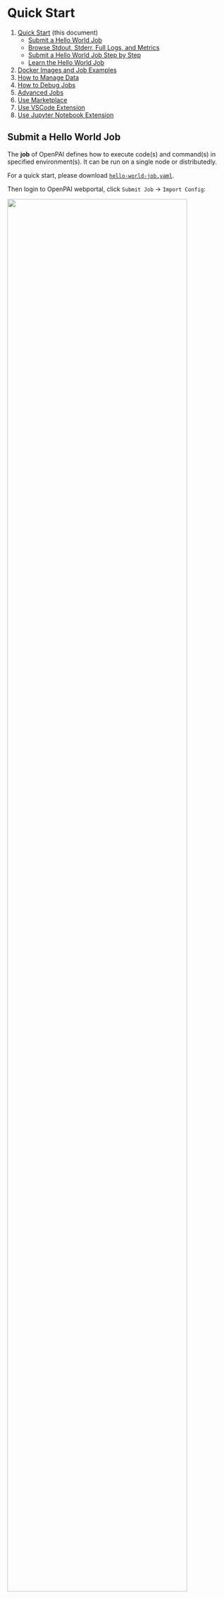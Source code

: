 # Quick Start

1. [Quick Start](./quick-start.md) (this document)
    - [Submit a Hello World Job](#submit-a-hello-world-job)
    - [Browse Stdout, Stderr, Full Logs, and Metrics](#browse-stdout-stderr-full-logs-and-metrics)
    - [Submit a Hello World Job Step by Step](#submit-the-hello-world-job-step-by-step)
    - [Learn the Hello World Job](#learn-the-hello-world-job)
2. [Docker Images and Job Examples](./docker-images-and-job-examples.md)
3. [How to Manage Data](./how-to-manage-data.md)
4. [How to Debug Jobs](./how-to-debug-jobs.md)
5. [Advanced Jobs](./advanced-jobs.md)
6. [Use Marketplace](./use-marketplace.md)
7. [Use VSCode Extension](./use-vscode-extension.md)
8. [Use Jupyter Notebook Extension](./use-jupyter-notebook-extension.md)

## Submit a Hello World Job

The **job** of OpenPAI defines how to execute code(s) and command(s) in specified environment(s). It can be run on a single node or distributedly.

For a quick start, please download [`hello-world-job.yaml`](./examples/hello-world-job.yaml).

Then login to OpenPAI webportal, click `Submit Job` -> `Import Config`:

<img src="./imgs/quick-start-click-import.png" width="90%" height="90%" />

Select the downloaded `hello-world-job.yaml` file, and submit the job:

<img src="./imgs/quick-start-click-submit.png" width="90%" height="90%" />

Now your first OpenPAI job has been kicked off!

## Browse Stdout, Stderr, Full logs, and Metrics

The hello world job is implemented by TensorFlow. It trains a simple model on CIFAR-10 dataset for 1,000 steps with downloaded data. You can monitor the job by checking its logs and running metrics on webportal.

Click `Stdout` and `Stderr` button to see the stdout and stderr logs for a job on the job detail page. If you want to see a merged log, you can click `...` on the right and then select `Stdout + Stderr`.

<img src="./imgs/view-logs.png" width="90%" height="90%" />

As shown in the following picture, we will only show last 16KB logs in the dialog. Click `View Full Log` for a full log.

<img src="./imgs/view-stderr.png" width="90%" height="90%" />

On the job detail page, you can also see metrics by clicking `Go to Job Metrics Page`.

<img src="./imgs/go-to-job-metrics.png" width="90%" height="90%" />

Then the CPU/GPU utilization and network will be shown in a new window:

<img src="./imgs/grafana.png" width="90%" height="90%" />

## Submit the Hello World Job Step by Step

Instead of importing a job configuration file, you can submit the hello world job directly through the web page. The following is a step-by-step guide:

**Step 1.** Login to OpenPAI web portal.

**Step 2.** Click **Submit Job** on the left pane, then click `Single` to reach this page.

<img src="./imgs/hello-world-click-submit.png" width="90%" height="90%" alt="hello_world1" />

**Step 3.** Select your virtual cluster, and give a name for your job. Then copy the following commands into the command box.

```bash
git clone https://github.com/tensorflow/models
cd models/research/slim
python download_and_convert_data.py --dataset_name=cifar10 --dataset_dir=/tmp/data
python train_image_classifier.py --dataset_name=cifar10 --dataset_dir=/tmp/data --max_number_of_steps=1000
```

Note: Please **Do Not** use `#` for comments or use `\` for line continuation in the command box. These symbols may break the syntax and will be supported in the future.

<img src="./imgs/hello-world-command.png" width="90%" height="90%" alt="hello_world2" />

**Step 4.** Specify the resources you need. By default only GPU number could be set. Toggle the `custom` button if you need to customize CPU number and memory. Here we use a customized setting: 1 GPU, 1 CPU, and 6500 MB memory.

**Step 5.** Specify the docker image. You can either use the listed docker images or take advantage of your own one. Here we select `TensorFlow 1.15.0 + Python 3.6 with GPU, CUDA 10.0`, which is a pre-built image. We will introduce more about docker images in [Docker Images and Job Examples](./docker-images-and-job-examples.md).

 <img src="./imgs/hello-world-resource-and-dockers.png" width="60%" height="60%" alt="hello_world3" />

**Step 6.** Click **Submit** to submit the job.

## Learn the Hello World Job

Here are some detailed explanations about configurations on the submission page:

- **Job name** is the name of current job. It must be unique in each user account. A meaningful name helps manage jobs well.

- **Command** is the commands to run in this task role. It can be multiple lines. For example, in the hello-world job, the command clones code from GitHub, downloads data and then executes the training progress. If one command fails (exits with a nonzero code), the following commands will not be executed. This behavior may be changed in the future.

- **GPU count**, **CPU vcore count**, **Memory (MB)** are easy to understand. They specify corresponding hardware resources including the number of GPUs, the number of CPU cores, and MB of memory.

We will introduce more details about the job configuration in [`Advanced Jobs`](./advanced-jobs.md).